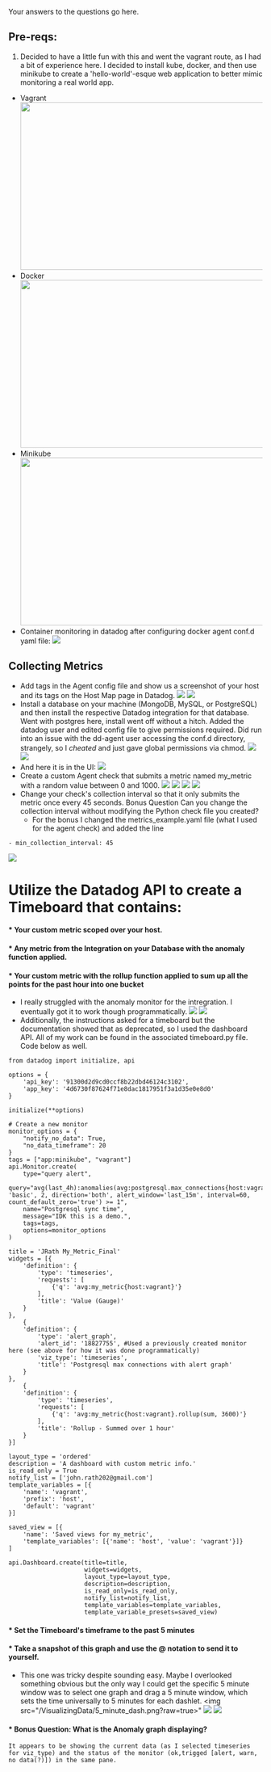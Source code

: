 Your answers to the questions go here.

## Pre-reqs:
  1. Decided to have a little fun with this and went the vagrant route, as I had a bit of experience here. I decided to install kube,     docker, and then use minikube to create a 'hello-world'-esque web application to better mimic monitoring a real world app.
 * Vagrant <img src="/pre-req-vagrant.png?raw=true" width="1000" height="332"></a>
 * Docker <img src="/docker_install.png?raw=true" width="1000" height="332"></a>
 * Minikube <img src="/minikube.png?raw=true" width="1000" height="332"></a>
 * Container monitoring in datadog after configuring docker agent conf.d yaml file: <img src="/minikube%20container%20monitoring.png?raw=true"></a>

## Collecting Metrics
 * Add tags in the Agent config file and show us a screenshot of your host and its tags on the Host Map page in Datadog.
  <img src="/CollectingMetrics/tags-datadog.png?raw=true"></a>
  <img src="/CollectingMetrics/Agent_tags.png?raw=true"></a>
 * Install a database on your machine (MongoDB, MySQL, or PostgreSQL) and then install the respective Datadog integration for that database. Went with postgres here, install went off without a hitch. Added the datadog user and edited config file to give permissions required. Did run into an issue with the dd-agent user accessing the conf.d directory, strangely, so I _cheated_ and just gave global permissions via chmod.
  <img src="/CollectingMetrics/troubleshooting-postgres.png?raw=true"></a>
  <img src="/CollectingMetrics/troubleshooting-postgres-fixed.png?raw=true"></a>
 * And here it is in the UI:
  <img src="/CollectingMetrics/postgres-db.png?raw=true"></a>
 * Create a custom Agent check that submits a metric named my_metric with a random value between 0 and 1000.
  <img src="/CollectingMetrics/metric_config_yaml_interval.png?raw=true"></a>
  <img src="/CollectingMetrics/agentcheck_status_and_code.png?raw=true"></a>
  <img src="/CollectingMetrics/my_metric_showing.png?raw=true"></a>
  <img src="/CollectingMetricsmy_metric_showing2.png?raw=true"></a>
 * Change your check's collection interval so that it only submits the metric once every 45 seconds.
Bonus Question Can you change the collection interval without modifying the Python check file you created?
   * For the bonus I changed the metrics_example.yaml file (what I used for the agent check) and added the line
  ```
  - min_collection_interval: 45
  ```
  <img src="/CollectingMetrics/csv_time_validation.png?raw=true"></a>

# Utilize the Datadog API to create a Timeboard that contains:
#### * Your custom metric scoped over your host.
#### * Any metric from the Integration on your Database with the anomaly function applied.
#### * Your custom metric with the rollup function applied to sum up all the points for the past hour into one bucket
* I really struggled with the anomaly monitor for the intregration. I eventually got it to work though programmatically.
<img src="/VisualizingData/vis_dash_1.png?raw=true"></a>
<img src="/VisualizingData/postgres_anomaly_creation.png"></a>
* Additionally, the instructions asked for a timeboard but the documentation showed that as deprecated, so I used the dashboard API. All of my work can be found in the associated timeboard.py file. Code below as well.
```
from datadog import initialize, api

options = {
    'api_key': '91300d2d9cd0ccf8b22dbd46124c3102',
    'app_key': '4d6730f87624f71e8dac1817951f3a1d35e0e8d0'
}

initialize(**options)

# Create a new monitor
monitor_options = {
    "notify_no_data": True,
    "no_data_timeframe": 20
}
tags = ["app:minikube", "vagrant"]
api.Monitor.create(
    type="query alert",
    query="avg(last_4h):anomalies(avg:postgresql.max_connections{host:vagrant,env:ddogeval}, 'basic', 2, direction='both', alert_window='last_15m', interval=60, count_default_zero='true') >= 1",
    name="Postgresql sync time",
    message="IDK this is a demo.",
    tags=tags,
    options=monitor_options
)

title = 'JRath My_Metric_Final'
widgets = [{
    'definition': {
        'type': 'timeseries',
        'requests': [
            {'q': 'avg:my_metric{host:vagrant}'}
        ],
        'title': 'Value (Gauge)'
    }
},
    {
    'definition': {
        'type': 'alert_graph',
        'alert_id': '18827755', #Used a previously created monitor here (see above for how it was done programmatically)
        'viz_type': 'timeseries',
        'title': 'Postgresql max connections with alert graph'
    }
},
    {
    'definition': {
        'type': 'timeseries',
        'requests': [
            {'q': 'avg:my_metric{host:vagrant}.rollup(sum, 3600)'}
        ],
        'title': 'Rollup - Summed over 1 hour'
    }
}]

layout_type = 'ordered'
description = 'A dashboard with custom metric info.'
is_read_only = True
notify_list = ['john.rath202@gmail.com']
template_variables = [{
    'name': 'vagrant',
    'prefix': 'host',
    'default': 'vagrant'
}]

saved_view = [{
    'name': 'Saved views for my_metric',
    'template_variables': [{'name': 'host', 'value': 'vagrant'}]}
]

api.Dashboard.create(title=title,
                     widgets=widgets,
                     layout_type=layout_type,
                     description=description,
                     is_read_only=is_read_only,
                     notify_list=notify_list,
                     template_variables=template_variables,
                     template_variable_presets=saved_view)
```
#### * Set the Timeboard's timeframe to the past 5 minutes
#### * Take a snapshot of this graph and use the @ notation to send it to yourself.
* This one was tricky despite sounding easy. Maybe I overlooked something obvious but the only way I could get the specific 5 minute window was to select one graph and drag a 5 minute window, which sets the time universally to 5 minutes for each dashlet.
<img src="/VisualizingData/5_minute_dash.png?raw=true></a>"
<img src="/VisualizingData/annotated_snapshot.png"></a>
<img src="/VisualizingData/email.png"></a>
#### * Bonus Question: What is the Anomaly graph displaying?
```
It appears to be showing the current data (as I selected timeseries for viz_type) and the status of the monitor (ok,trigged [alert, warn, no data(?)]) in the same pane.
```
